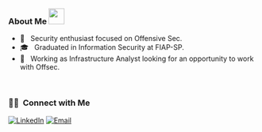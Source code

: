 <h3> About Me <img src=https://www.nicepng.com/png/detail/152-1529091_happy-smile-png-smiley-face-icon-png.png width="32" weight="32"></h3>

- 🤔 &nbsp; Security enthusiast focused on Offensive Sec.
- 🎓 &nbsp; Graduated in Information Security at FIAP-SP.
- 💼 &nbsp; Working as Infrastructure Analyst looking for an opportunity to work with Offsec.

<br/>

<h3> 🤝🏻 &nbsp;Connect with Me </h3>
<a href="https://www.linkedin.com/in/gmaceu/"><img alt="LinkedIn" src="https://img.shields.io/badge/LinkedIn-Gustavo%20Maceu-blue?style=flat-square&logo=linkedin"></a>
<a href="mailto:fsaken@protonmail.com"><img alt="Email" src="https://img.shields.io/badge/Email-fsaken@protonmail.com-blue?style=flat-square&logo=gmail"></a>

